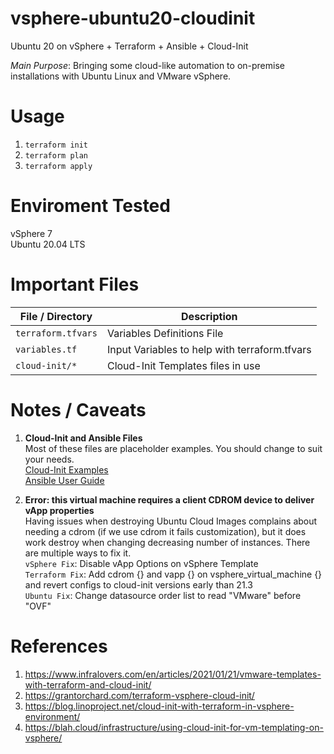 # vsphere-ubuntu20-cloudinit


Ubuntu 20 on vSphere + Terraform + Ansible + Cloud-Init

*Main Purpose*: Bringing some cloud-like automation to on-premise installations with Ubuntu Linux and VMware vSphere. 

# Usage

1. `terraform init`
2. `terraform plan`
3. `terraform apply` 

# Enviroment Tested

vSphere 7  
Ubuntu 20.04 LTS

# Important Files 

| File / Directory | Description |
| ---------- | ----------- |
| `terraform.tfvars`      |  Variables Definitions File | 
| `variables.tf`  |  Input Variables to help with terraform.tfvars |
| `cloud-init/*` | Cloud-Init Templates files in use | 

# Notes / Caveats

1. **Cloud-Init and Ansible Files**  
Most of these files are placeholder examples. You should change to suit your needs.  
[Cloud-Init Examples](https://cloudinit.readthedocs.io/en/latest/topics/examples.html)  
[Ansible User Guide](https://docs.ansible.com/ansible/latest/user_guide/index.html)  

2. **Error: this virtual machine requires a client CDROM device to deliver vApp properties**   
Having issues when destroying Ubuntu Cloud Images complains about needing a cdrom (if we use cdrom it fails customization), but it does work destroy when changing decreasing number of instances. There are multiple ways to fix it.   
`vSphere Fix`: Disable vApp Options on vSphere Template  
`Terraform Fix`: Add cdrom {} and vapp {} on vsphere_virtual_machine {} and revert configs to cloud-init versions early than 21.3  
`Ubuntu Fix`: Change datasource order list to read "VMware" before "OVF"   

# References

1. https://www.infralovers.com/en/articles/2021/01/21/vmware-templates-with-terraform-and-cloud-init/
2. https://grantorchard.com/terraform-vsphere-cloud-init/   
3. https://blog.linoproject.net/cloud-init-with-terraform-in-vsphere-environment/  
4. https://blah.cloud/infrastructure/using-cloud-init-for-vm-templating-on-vsphere/   

